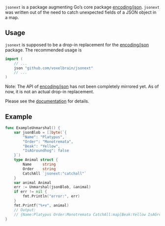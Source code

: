 `jsonext` is a package augmenting Go’s core package [encoding/json].
`jsonext` was written out of the need to catch unexpected fields of a JSON
object in a map.

## Usage
`jsonext` is supposed to be a drop-in replacement for the [encoding/json]
package. The recommended usage is

```Go
import (
	// ...
	json "github.com/voxelbrain/jsonext"
	// ...
)
```

Note: The API of [encoding/json] has not been completely mirrored yet. As of now,
it is not an actual drop-in replacement.

Please see the [documentation] for details.

## Example

``` Go
func ExampleUnmarshal() {
	var jsonBlob = []byte(`{
		"Name": "Platypus",
		"Order": "Monotremata",
		"Beak": "Yellow",
		"IsAGroundhog": false
	}`)
	type Animal struct {
		Name     string
		Order    string
		CatchAll `jsonext:"catchall"`
	}
	var animal Animal
	err := Unmarshal(jsonBlob, &animal)
	if err != nil {
		fmt.Println("error:", err)
	}
	fmt.Printf("%+v", animal)
	// Output:
	// {Name:Platypus Order:Monotremata CatchAll:map[Beak:Yellow IsAGroundhog:false]}
}
```

[encoding/json]: http://godoc.org/encoding/json
[documentation]: http://godoc.org/github.com/voxelbrain/jsonext
